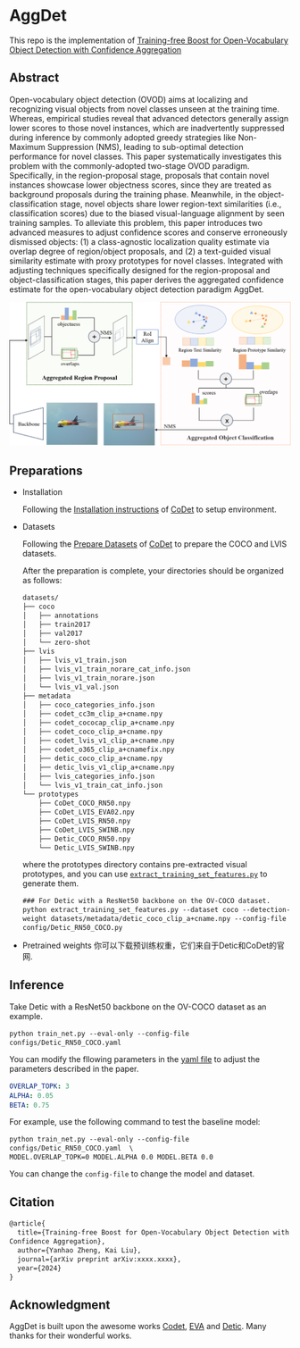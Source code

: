 # AggDet
This repo is the implementation of [Training-free Boost for Open-Vocabulary Object Detection with Confidence Aggregation]()

## Abstract
Open-vocabulary object detection (OVOD) aims at localizing and recognizing visual objects from novel classes unseen at the training time.
Whereas, empirical studies reveal that advanced detectors generally assign lower scores to those novel instances, which are inadvertently suppressed during inference by commonly adopted greedy strategies like Non-Maximum Suppression (NMS), leading to sub-optimal detection performance for novel classes. 
This paper systematically investigates this problem with the commonly-adopted two-stage OVOD paradigm.
Specifically, in the region-proposal stage, proposals that contain novel instances showcase lower objectness scores, since they are treated as background proposals during the training phase.
Meanwhile, in the object-classification stage, novel objects share lower region-text similarities (i.e., classification scores) due to the biased visual-language alignment by seen training samples.
To alleviate this problem, this paper introduces two advanced measures to adjust confidence scores and conserve erroneously dismissed objects: (1) a class-agnostic localization quality estimate via overlap degree of region/object proposals, and (2) a text-guided visual similarity estimate with proxy prototypes for novel classes.
Integrated with adjusting techniques specifically designed for the region-proposal and object-classification stages, this paper derives the aggregated confidence estimate for the open-vocabulary object detection paradigm AggDet.

![framewroks](./assets/framework.png)

## Preparations
- Installation

    Following the [Installation instructions](https://github.com/CVMI-Lab/CoDet/blob/main/README.md#installation) of [CoDet](https://github.com/CVMI-Lab/CoDet) to setup environment.

- Datasets

    Following the [Prepare Datasets](https://github.com/CVMI-Lab/CoDet?tab=readme-ov-file#prepare-datasets) of [CoDet](https://github.com/CVMI-Lab/CoDet) to prepare the COCO and LVIS datasets.

    After the preparation is complete, your directories should be organized as follows:
    ```
    datasets/
    ├── coco
    │   ├── annotations
    │   ├── train2017
    │   ├── val2017
    │   └── zero-shot
    ├── lvis
    │   ├── lvis_v1_train.json
    │   ├── lvis_v1_train_norare_cat_info.json
    │   ├── lvis_v1_train_norare.json
    │   └── lvis_v1_val.json
    ├── metadata
    │   ├── coco_categories_info.json
    │   ├── codet_cc3m_clip_a+cname.npy
    │   ├── codet_cococap_clip_a+cname.npy
    │   ├── codet_coco_clip_a+cname.npy
    │   ├── codet_lvis_v1_clip_a+cname.npy
    │   ├── codet_o365_clip_a+cnamefix.npy
    │   ├── detic_coco_clip_a+cname.npy
    │   ├── detic_lvis_v1_clip_a+cname.npy
    │   ├── lvis_categories_info.json
    │   └── lvis_v1_train_cat_info.json
    └── prototypes
        ├── CoDet_COCO_RN50.npy
        ├── CoDet_LVIS_EVA02.npy
        ├── CoDet_LVIS_RN50.npy
        ├── CoDet_LVIS_SWINB.npy
        ├── Detic_COCO_RN50.npy
        └── Detic_LVIS_SWINB.npy
    ```
    where the prototypes directory contains pre-extracted visual prototypes, and you can use [`extract_training_set_features.py`](./extract_training_set_features.py) to generate them.
    ```shell
    ### For Detic with a ResNet50 backbone on the OV-COCO dataset.
    python extract_training_set_features.py --dataset coco --detection-weight datasets/metadata/detic_coco_clip_a+cname.npy --config-file config/Detic_RN50_COCO.py
    ```

- Pretrained weights
  你可以下载预训练权重，它们来自于Detic和CoDet的官网.

## Inference
Take Detic with a ResNet50 backbone on the OV-COCO dataset as an example.
```shell
python train_net.py --eval-only --config-file configs/Detic_RN50_COCO.yaml
```

You can modify the fllowing parameters in the [yaml file](./configs/Detic_RN50_COCO.yaml#L456) to adjust the parameters described in the paper.
```yaml
OVERLAP_TOPK: 3
ALPHA: 0.05
BETA: 0.75
```
For example, use the following command to test the baseline model:
```shell
python train_net.py --eval-only --config-file configs/Detic_RN50_COCO.yaml  \
MODEL.OVERLAP_TOPK=0 MODEL.ALPHA 0.0 MODEL.BETA 0.0
```

You can change the `config-file` to change the model and dataset.

## Citation
```
@article{
  title={Training-free Boost for Open-Vocabulary Object Detection with Confidence Aggregation},
  author={Yanhao Zheng, Kai Liu},
  journal={arXiv preprint arXiv:xxxx.xxxx},
  year={2024}
}
```

## Acknowledgment
AggDet is built upon the awesome works [Codet](https://github.com/CVMI-Lab/CoDet), [EVA](https://github.com/baaivision/EVA/tree/master) and [Detic](https://github.com/facebookresearch/Detic). Many thanks for their wonderful works. 
